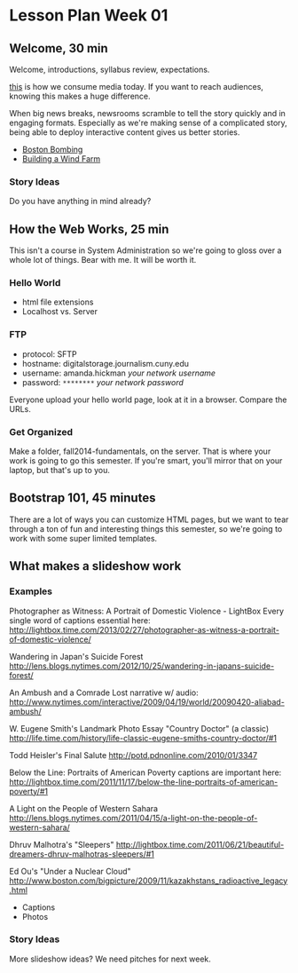 # Lesson Plan Week 01

## Welcome, 30 min

Welcome, introductions, syllabus review, expectations. 

[this](http://craft-ii.tumblr.com/post/71316688893/theokbb-zine-shipping-and-boardwalk-empire) is how we consume media today. If you want to reach audiences, knowing this makes a huge difference. 

When big news breaks, newsrooms scramble to tell the story quickly and in engaging formats. Especially as we're making sense of a complicated story, being able to deploy interactive content gives us better stories. 

* [Boston Bombing](http://archive.freep.com/interactive/article/20130415/NEWS07/304150201/boston-marathon-bombing-map)
* [Building a Wind Farm](http://www.bbc.co.uk/news/science-environment-14412189)

### Story Ideas

Do you have anything in mind already?

## How the Web Works, 25 min

This isn't a course in System Administration so we're going to gloss over a whole lot of things. Bear with me. It will be worth it. 

### Hello World

+ html file extensions
+ Localhost vs. Server

### FTP

+ protocol: SFTP
+ hostname: digitalstorage.journalism.cuny.edu
+ username: amanda.hickman *your network username*
+ password: `********` *your network password*

Everyone upload your hello world page, look at it in a browser. Compare the URLs.

### Get Organized

Make a folder, fall2014-fundamentals, on the server. That is where your work is going to go this semester. If you're smart, you'll mirror that on your laptop, but that's up to you. 

## Bootstrap 101, 45 minutes

There are a lot of ways you can customize HTML pages, but we want to tear through a ton of fun and interesting things this semester, so we're going to work with some super limited templates. 

## What makes a slideshow work

### Examples 

 
Photographer as Witness: A Portrait of Domestic Violence - LightBox 
Every single word of captions essential here:
[ http://lightbox.time.com/2013/02/27/photographer-as-witness-a-portrait-of-domestic-violence/ ]( http://lightbox.time.com/2013/02/27/photographer-as-witness-a-portrait-of-domestic-violence/ )
 
Wandering in Japan's Suicide Forest
[ http://lens.blogs.nytimes.com/2012/10/25/wandering-in-japans-suicide-forest/ ](http://lens.blogs.nytimes.com/2012/10/25/wandering-in-japans-suicide-forest/)
 
An Ambush and a Comrade Lost
narrative w/ audio:
[ http://www.nytimes.com/interactive/2009/04/19/world/20090420-aliabad-ambush/ ](http://www.nytimes.com/interactive/2009/04/19/world/20090420-aliabad-ambush/)

 
W. Eugene Smith's Landmark Photo Essay "Country Doctor" 
(a classic)
[ http://life.time.com/history/life-classic-eugene-smiths-country-doctor/#1 ](http://life.time.com/history/life-classic-eugene-smiths-country-doctor/#1 )
 
Todd Heisler's Final Salute
[ http://potd.pdnonline.com/2010/01/3347 ]( http://potd.pdnonline.com/2010/01/3347)
 
Below the Line: Portraits of American Poverty
captions are important here:
[ http://lightbox.time.com/2011/11/17/below-the-line-portraits-of-american-poverty/#1 ](http://lightbox.time.com/2011/11/17/below-the-line-portraits-of-american-poverty/#1)
 
A Light on the People of Western Sahara
[ http://lens.blogs.nytimes.com/2011/04/15/a-light-on-the-people-of-western-sahara/ ](http://lens.blogs.nytimes.com/2011/04/15/a-light-on-the-people-of-western-sahara/)

Dhruv Malhotra's "Sleepers"
[ http://lightbox.time.com/2011/06/21/beautiful-dreamers-dhruv-malhotras-sleepers/#1 ](http://lightbox.time.com/2011/06/21/beautiful-dreamers-dhruv-malhotras-sleepers/#1)
 
Ed Ou's "Under a Nuclear Cloud"
[ http://www.boston.com/bigpicture/2009/11/kazakhstans_radioactive_legacy.html ](http://www.boston.com/bigpicture/2009/11/kazakhstans_radioactive_legacy.html)
 


+ Captions
+ Photos

### Story Ideas

More slideshow ideas? We need pitches for next week. 
